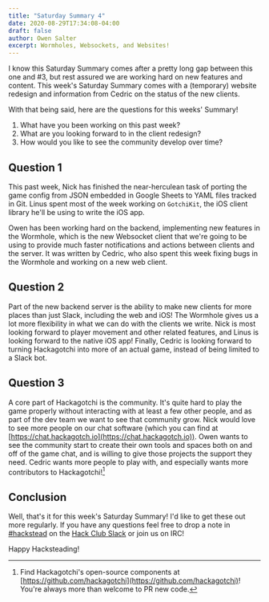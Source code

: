 ```yaml
---
title: "Saturday Summary 4"
date: 2020-08-29T17:34:08-04:00
draft: false
author: Owen Salter
excerpt: Wormholes, Websockets, and Websites!
---
```


I know this Saturday Summary comes after a pretty long gap between this one and
#3, but rest assured we are working hard on new features and content. This
week's Saturday Summary comes with a (temporary) website redesign and
information from Cedric on the status of the new clients.

With that being said, here are the questions for this weeks' Summary!

1. What have you been working on this past week?
2. What are you looking forward to in the client redesign?
3. How would you like to see the community develop over time?

## Question 1
This past week, Nick has finished the near-herculean task of porting the game
config from JSON embedded in Google Sheets to YAML files tracked in Git. Linus
spent most of the week working on `GotchiKit`, the iOS client library he'll be
using to write the iOS app.

Owen has been working hard on the backend, implementing new features in the
Wormhole, which is the new Websocket client that we're going to be using to
provide much faster notifications and actions between clients and the server. It
was written by Cedric, who also spent this week fixing bugs in the Wormhole and
working on a new web client.

## Question 2
Part of the new backend server is the ability to make new clients for more
places than just Slack, including the web and iOS! The Wormhole gives us a lot
more flexibility in what we can do with the clients we write. Nick is most
looking forward to player movement and other related features, and Linus is
looking forward to the native iOS app! Finally, Cedric is looking forward to
turning Hackagotchi into more of an actual game, instead of being limited to a
Slack bot.

## Question 3
A core part of Hackagotchi is the community. It's quite hard to play the game
properly without interacting with at least a few other people, and as part of
the dev team we want to see that community grow. Nick would love to see more
people on our chat software (which you can find at
[https://chat.hackagotch.io](https://chat.hackagotch.io)). Owen wants to see the
community start to create their own tools and spaces both on and off of the game
chat, and is willing to give those projects the support they need. Cedric wants
more people to play with, and especially wants more contributors to
Hackagotchi![^1]

## Conclusion
Well, that's it for this week's Saturday Summary! I'd like to get these out more
regularly. If you have any questions feel free to drop a note in [#hackstead](https://app.slack.com/client/T0266FRGM/C012J554P8T) on
the [Hack Club Slack](https://hackclub.com/community) or join us on IRC!

Happy Hacksteading!

[^1]: Find Hackagotchi's open-source components at
[https://github.com/hackagotchi](https://github.com/hackagotchi)! You're always more than welcome to PR new code.
